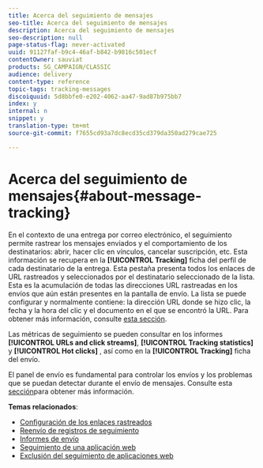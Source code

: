 ```yaml
---
title: Acerca del seguimiento de mensajes
seo-title: Acerca del seguimiento de mensajes
description: Acerca del seguimiento de mensajes
seo-description: null
page-status-flag: never-activated
uuid: 91127faf-b9c4-46af-b842-b9816c501ecf
contentOwner: sauviat
products: SG_CAMPAIGN/CLASSIC
audience: delivery
content-type: reference
topic-tags: tracking-messages
discoiquuid: 5d8bbfe0-e202-4062-aa47-9ad87b975bb7
index: y
internal: n
snippet: y
translation-type: tm+mt
source-git-commit: f7655cd93a7dc8ecd35cd379da350ad279cae725

---
```



# Acerca del seguimiento de mensajes{#about-message-tracking}

En el contexto de una entrega por correo electrónico, el seguimiento permite rastrear los mensajes enviados y el comportamiento de los destinatarios: abrir, hacer clic en vínculos, cancelar suscripción, etc. Esta información se recupera en la **[!UICONTROL Tracking]** ficha del perfil de cada destinatario de la entrega. Esta pestaña presenta todos los enlaces de URL rastreados y seleccionados por el destinatario seleccionado de la lista. Esta es la acumulación de todas las direcciones URL rastreadas en los envíos que aún están presentes en la pantalla de envío. La lista se puede configurar y normalmente contiene: la dirección URL donde se hizo clic, la fecha y la hora del clic y el documento en el que se encontró la URL. Para obtener más información, consulte [esta sección](../../platform/using/editing-a-profile.md#tracking-tab).

Las métricas de seguimiento se pueden consultar en los informes **[!UICONTROL URLs and click streams]**, **[!UICONTROL Tracking statistics]** y **[!UICONTROL Hot clicks]** , así como en la **[!UICONTROL Tracking]** ficha del envío.

El panel de envío es fundamental para controlar los
            envíos y los problemas que se puedan detectar durante el envío de mensajes. Consulte esta [sección](../../delivery/using/monitoring-a-delivery.md)para obtener más información.

**Temas relacionados**:

* [Configuración de los enlaces rastreados](../../delivery/using/how-to-configure-tracked-links.md)
* [Reenvío de
                        registros de seguimiento](../../production/using/tracking-logs-issues.md)
* [Informes
                        de envío](../../reporting/using/delivery-reports.md)
* [Seguimiento de una aplicación
                        web](../../web/using/tracking-a-web-application.md)
* [Exclusión del seguimiento de aplicaciones
                        web](../../web/using/web-application-tracking-opt-out.md)
